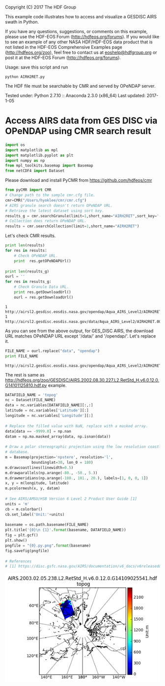 
Copyright (C) 2017 The HDF Group

This example code illustrates how to access and visualize a GESDISC AIRS swath
in Python.

If you have any questions, suggestions, or comments on this example, please use
the HDF-EOS Forum (http://hdfeos.org/forums).  If you would like to see an
example of any other NASA HDF/HDF-EOS data product that is not listed in the
HDF-EOS Comprehensive Examples page (http://hdfeos.org/zoo), feel free to
contact us at eoshelp@hdfgroup.org or post it at the HDF-EOS Forum
(http://hdfeos.org/forums).

Usage:  save this script and run

    python AIRH2RET.py

The HDF file must be searchable by CMR and served by OPeNDAP server.

Tested under: Python 2.7.10 :: Anaconda 2.3.0 (x86_64)
Last updated: 2017-1-05

# Access AIRS data from GES DISC via OPeNDAP using CMR search result


```python
import os
import matplotlib as mpl
import matplotlib.pyplot as plt
import numpy as np
from mpl_toolkits.basemap import Basemap
from netCDF4 import Dataset    
```

Please download and install PyCMR from https://github.com/hdfeos/cmr


```python
from pyCMR import CMR
# Change path to the sample cmr.cfg file.
cmr=CMR("/Users/hyoklee/cmr/cmr.cfg")
# AIRS granule search doesn't return OPeNDAP URL.
# Retrieve the latest dataset using sort key.
results_g = cmr.searchGranule(limit=1,short_name="AIRH2RET",sort_key='-start_date')
# Collection does return OPeNDAP URL.
results = cmr.searchCollection(limit=1,short_name="AIRH2RET")
```

Let's check CMR results.


```python
print len(results)
for res in results:
    # Check OPeNDAP URL.
    print  res.getOPeNDAPUrl()    

print len(results_g)
ourl = ''
for res in results_g:
    # Check Granule Data URL.
    print res.getDownloadUrl()
    ourl = res.getDownloadUrl()
```

    1
    http://airsl2.gesdisc.eosdis.nasa.gov/opendap/Aqua_AIRS_Level2/AIRH2RET.006/contents.html
    1
    http://airsl2.gesdisc.eosdis.nasa.gov/data/Aqua_AIRS_Level2/AIRH2RET.006/2003/036/AIRS.2003.02.05.238.L2.RetStd_H.v6.0.12.0.G14109025541.hdf


As you can see from the above output, for GES_DISC AIRS, the download URL matches OPeNDAP URL except '/data/' and '/opendap/'. Let's replace it.


```python
FILE_NAME = ourl.replace("data", "opendap")
print FILE_NAME

```

    http://airsl2.gesdisc.eosdis.nasa.gov/opendap/Aqua_AIRS_Level2/AIRH2RET.006/2003/036/AIRS.2003.02.05.238.L2.RetStd_H.v6.0.12.0.G14109025541.hdf


The rest is same as http://hdfeos.org/zoo/GESDISC/AIRS.2002.08.30.227.L2.RetStd_H.v6.0.12.0.G14101125810.hdf.py example.


```python
DATAFIELD_NAME = 'topog'
nc = Dataset(FILE_NAME)
data = nc.variables[DATAFIELD_NAME][:,:]
latitude = nc.variables['Latitude'][:]
longitude = nc.variables['Longitude'][:]

# Replace the filled value with NaN, replace with a masked array.
data[data == -9999.0] = np.nan
datam = np.ma.masked_array(data, np.isnan(data))
    
# Draw a polar stereographic projection using the low resolution coastline
# database.
m = Basemap(projection='npstere', resolution='l',
            boundinglat=30, lon_0 = 180)
m.drawcoastlines(linewidth=0.5)
m.drawparallels(np.arange(-80., -50., 5.))
m.drawmeridians(np.arange(-180., 181., 20.), labels=[1, 0, 0, 1])
x, y = m(longitude, latitude)
m.pcolormesh(x, y, datam)

# See AIRS/AMSU/HSB Version 6 Level 2 Product User Guide [1]
units = 'm'
cb = m.colorbar()
cb.set_label('Unit:'+units)
    
basename = os.path.basename(FILE_NAME)
plt.title('{0}\n {1}'.format(basename, DATAFIELD_NAME))
fig = plt.gcf()
plt.show()
pngfile = "{0}.py.png".format(basename)
fig.savefig(pngfile)

# References
# [1] https://disc.gsfc.nasa.gov/AIRS/documentation/v6_docs/v6releasedocs-1/V6_L2_Product_User_Guide.pdf
```


![png](output_9_0.png)



```python

```
